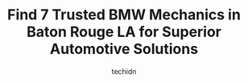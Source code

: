 ---
layout: ampstory
image: https://images.unsplash.com/photo-1573661687979-b1fe429b9da3?ixlib=rb-4.0.3&ixid=MnwxMjA3fDB8MHxwaG90by1wYWdlfHx8fGVufDB8fHx8&auto=format&fit=crop&w=640&h=853&q=80
author: techidn
featured: false
description: Experience the excellence of automotive service by visiting the 7 best BMW Mechanic in Baton Rouge LA, USA. With their expertise, attention to detail, and commitment to customer satisfaction
title: Find 7 Trusted BMW Mechanics in Baton Rouge LA for Superior Automotive Solutions
cover:
   title: Find 7 Trusted BMW Mechanics in Baton Rouge LA for Superior Automotive Solutions
   subtitle: Rickpate
   background: https://images.unsplash.com/photo-1573661687979-b1fe429b9da3?ixlib=rb-4.0.3&ixid=MnwxMjA3fDB8MHxwaG90by1wYWdlfHx8fGVufDB8fHx8&auto=format&fit=crop&w=640&h=853&q=80

pages: 
 - layout: thirds
   top: <h1>#1 Meineke Car Care Center</h1>
   bottom: "<p>All of the staff were very professional, & very knowledgeable,  I observed everything even if it was not I that they were communicating with. The team over at Meineke kno</p>"
   background: https://www.knot35.com/toplist/wp-content/uploads/2023/06/best-bmw-mechanic-1-in-baton-rouge-la-1685832967.jpeg
   backgroundblur: true
 - layout: thirds
   top: <h1>#2 Centurion Car Care</h1>
   bottom: "<p>11857 Florida Blvd, Baton Rouge, LA 70815, United States</p>"
   background: https://www.knot35.com/toplist/wp-content/uploads/2023/06/best-bmw-mechanic-2-in-baton-rouge-la-1685832968.jpeg
   cta:
      link: https://www.knot35.com/toplist/find-7-trusted-bmw-mechanics-in-baton-rouge-la-for-superior-automotive-solutions/
      text: Find 7 Trusted BMW Mechanics in Baton Rouge LA for Superior Automotive Solutions
 - layout: thirds
   top: <h1>#3 Wedge Kyes Motorwerks</h1>
   bottom: "<p>10485 Airline Hwy #4006, Baton Rouge, LA 70816, United States</p>"
   background: https://www.knot35.com/toplist/wp-content/uploads/2023/06/best-bmw-mechanic-3-in-baton-rouge-la-1685832968.jpeg
   cta:
      link: https://www.knot35.com/toplist/find-7-trusted-bmw-mechanics-in-baton-rouge-la-for-superior-automotive-solutions/
      text: Find 7 Trusted BMW Mechanics in Baton Rouge LA for Superior Automotive Solutions
 - layout: thirds
   top: <h1>#4 K & M Automotive</h1>
   bottom: "<p>8445 Siegen Ln, Baton Rouge, LA 70810, United States</p>"
   background: https://images.unsplash.com/photo-1567095761054-7a02e69e5c43?ixlib=rb-4.0.3&ixid=MnwxMjA3fDB8MHxwaG90by1wYWdlfHx8fGVufDB8fHx8&auto=format&fit=crop&w=640&h=853&q=80
   cta:
      link: https://www.knot35.com/toplist/find-7-trusted-bmw-mechanics-in-baton-rouge-la-for-superior-automotive-solutions/
      text: Find 7 Trusted BMW Mechanics in Baton Rouge LA for Superior Automotive Solutions
 - layout: thirds
   top: <h1>#5 European Car Care of Baton Rouge, Inc.</h1>
   bottom: "<p>2641 E Perdue Ave, Baton Rouge, LA 70814, United States</p>"
   background: https://images.unsplash.com/photo-1533735380053-eb8d0759b24a?ixlib=rb-4.0.3&ixid=MnwxMjA3fDB8MHxwaG90by1wYWdlfHx8fGVufDB8fHx8&auto=format&fit=crop&w=640&h=853&q=80
   cta:
      link: https://www.knot35.com/toplist/find-7-trusted-bmw-mechanics-in-baton-rouge-la-for-superior-automotive-solutions/
      text: Find 7 Trusted BMW Mechanics in Baton Rouge LA for Superior Automotive Solutions
 - layout: thirds
   top: <h1>#6 Keith Automotive Repair</h1>
   bottom: "<p>8618 Florida Blvd, Baton Rouge, LA 70815, United States</p>"
   background: https://images.unsplash.com/photo-1509114397022-ed747cca3f65?ixlib=rb-4.0.3&ixid=MnwxMjA3fDB8MHxwaG90by1wYWdlfHx8fGVufDB8fHx8&auto=format&fit=crop&w=640&h=853&q=80
   cta:
      link: https://www.knot35.com/toplist/find-7-trusted-bmw-mechanics-in-baton-rouge-la-for-superior-automotive-solutions/
      text: Find 7 Trusted BMW Mechanics in Baton Rouge LA for Superior Automotive Solutions
 - layout: thirds
   top: <h1>#7 Vinnies Exotics</h1>
   bottom: "<p>11929 Cloverland Ct, Baton Rouge, LA 70809, United States</p>"
   background: https://images.unsplash.com/photo-1510906594845-bc082582c8cc?ixlib=rb-4.0.3&ixid=MnwxMjA3fDB8MHxwaG90by1wYWdlfHx8fGVufDB8fHx8&auto=format&fit=crop&w=640&h=853&q=80
   cta:
      link: https://www.knot35.com/toplist/find-7-trusted-bmw-mechanics-in-baton-rouge-la-for-superior-automotive-solutions/
      text: Find 7 Trusted BMW Mechanics in Baton Rouge LA for Superior Automotive Solutions
 - layout: thirds
   middle: Continue reading...
   background: https://images.unsplash.com/photo-1564951434112-64d74cc2a2d7?ixlib=rb-4.0.3&ixid=MnwxMjA3fDB8MHxwaG90by1wYWdlfHx8fGVufDB8fHx8&auto=format&fit=crop&w=640&h=853&q=80
   cta:
      link: https://www.knot35.com/toplist/find-7-trusted-bmw-mechanics-in-baton-rouge-la-for-superior-automotive-solutions/
      text: Find 7 Trusted BMW Mechanics in Baton Rouge LA for Superior Automotive Solutions
      
---